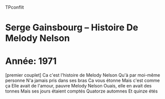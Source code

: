 TPconflit
# Serge Gainsbourg ‎– Histoire De Melody Nelson
# Année: 1971
[premier couplet]
Ca c'est l'histoire de
Melody Nelson
Qu'à par moi-même personne
N'a jamais pris dans ses bras
Ca vous étonne
Mais c'est comme ça
Elle avait de l'amour, pauvre
Melody Nelson
Ouais, elle en avait des tonnes
Mais ses jours étaient comptés
Quatorze automnes
Et quinze étés
